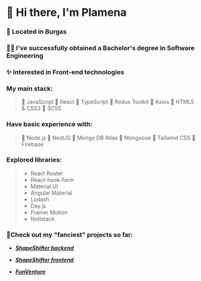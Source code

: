 # 👋 Hi there, I'm Plamena

### 🌊 Located in Burgas

### :woman_student: I've successfully obtained a Bachelor's degree in Software Engineering

### :sparkles: Interested in Front-end technologies

### My main stack:
>  🔸 JavaScript
>  🔸 React
>  🔸 TypeScript
>  🔸 Redux Toolkit
>  🔸 Axios
>  🔸 HTML5 & CSS3
>  🔸 SCSS


### Have basic experience with:
> 🔹 Node.js
> 🔹 NestJS
> 🔹 Mongo DB Atlas
> 🔹 Mongoose
> 🔹 Tailwind CSS
> 🔹 Firebase

###  Explored libraries:
> - React Router
> - React-hook-form
> - Material UI
> - Angular Material
> - Lodash
> - Day.js
> - Framer Motion
> - Notistack


### 🌱Check out my "fanciest" projects so far:
- ***[ShapeShifter backend](https://github.com/Plamena37/shape-shifter-backend)***
- ***[ShapeShifter frontend](https://github.com/Plamena37/shape-shifter-frontend)***

- ***[FunVenture](https://github.com/Plamena37/Funventure)***



